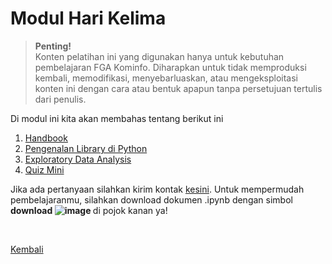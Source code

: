 <h1>Modul Hari Kelima</h1>

>**Penting!**</br>Konten pelatihan ini yang digunakan hanya untuk kebutuhan pembelajaran FGA Kominfo. Diharapkan untuk tidak memproduksi kembali, memodifikasi, menyebarluaskan, atau mengeksploitasi konten ini dengan cara atau bentuk apapun tanpa persetujuan tertulis dari penulis.

<p>Di modul ini kita akan membahas tentang berikut ini</p>
<ol>
    <li><a href="https://github.com/AbelKristanto/kominfofgabatch2/blob/main/day-5/day-5.pdf">Handbook</a></li>
    <li><a href="https://nbviewer.org/github/AbelKristanto/kominfofgabatch2/blob/1e07456bed2a7fd0b5ce9e7bd2f771d0b9ebe5a0/day-5/bagian1.ipynb">Pengenalan Library di Python</a></li>
    <li><a href="https://nbviewer.org/github/AbelKristanto/kominfofgabatch2/blob/1e07456bed2a7fd0b5ce9e7bd2f771d0b9ebe5a0/day-5/bagian2.ipynb">Exploratory Data Analysis</a></li>
    <li><a href="https://nbviewer.org/github/AbelKristanto/kominfofgabatch2/blob/1e07456bed2a7fd0b5ce9e7bd2f771d0b9ebe5a0/day-5/bagian3.ipynb">Quiz Mini</a></li>
</ol>

Jika ada pertanyaan silahkan kirim kontak [kesini](https://id.linkedin.com/in/abelkristanto/in). Untuk mempermudah pembelajaranmu, silahkan download dokumen .ipynb dengan simbol <b>download ![image](https://user-images.githubusercontent.com/58840455/190901280-e324a608-23d8-4f18-94d7-02691240ce6c.png)
 </b> di pojok kanan ya!

</br>

[Kembali](https://github.com/AbelKristanto/kominfofgabatch2/blob/main/README.md)
